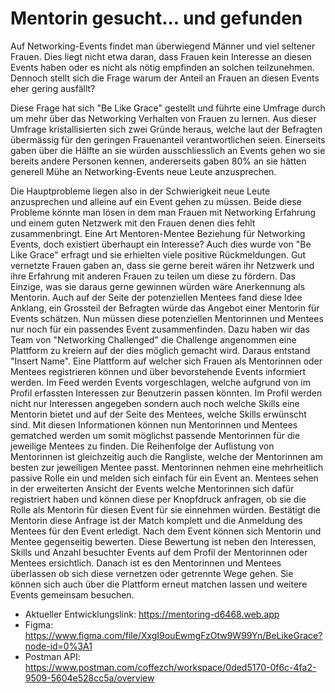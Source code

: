 # Mentorin gesucht... und gefunden

Auf Networking-Events findet man überwiegend Männer und viel seltener Frauen. Dies liegt nicht etwa daran, dass Frauen kein Interesse an diesen Events haben oder es nicht als nötig empfinden an solchen teilzunehmen.
Dennoch stellt sich die Frage warum der Anteil an Frauen an diesen Events eher gering ausfällt?

Diese Frage hat sich "Be Like Grace" gestellt und führte eine Umfrage durch um mehr über das Networking Verhalten von Frauen zu lernen.
Aus dieser Umfrage kristallisierten sich zwei Gründe heraus, welche laut der Befragten übermässig für den geringen Frauenanteil  verantwortlichen seien. Einerseits gaben über die Hälfte an sie würden ausschliesslich an Events gehen wo sie bereits andere Personen kennen, andererseits gaben 80% an sie hätten generell Mühe an Networking-Events neue Leute anzusprechen.

Die Hauptprobleme liegen also in der Schwierigkeit neue Leute anzusprechen und alleine auf ein Event gehen zu müssen.
Beide diese Probleme könnte man lösen in dem man Frauen mit Networking Erfahrung und einem guten Netzwerk mit den Frauen denen dies fehlt zusammenbringt. Eine Art Mentoren-Mentee Beziehung für Networking Events, doch existiert überhaupt ein Interesse?
Auch dies wurde von "Be Like Grace" erfragt und sie erhielten viele positive Rückmeldungen. Gut vernetzte Frauen gaben an, dass sie gerne bereit wären ihr Netzwerk und ihre Erfahrung mit anderen Frauen zu teilen um diese zu fördern. Das Einzige, was sie daraus gerne gewinnen würden wäre Anerkennung als Mentorin.
Auch auf der Seite der potenziellen Mentees fand diese Idee Anklang, ein Grossteil der Befragten würde das Angebot einer Mentorin für Events schätzen.
Nun müssen diese potenziellen Mentorinnen und Mentees nur noch für ein passendes Event zusammenfinden.
Dazu haben wir das Team von "Networking Challenged" die Challenge angenommen eine Plattform zu kreiern auf der dies möglich gemacht wird. Daraus entstand "Insert Name". Eine Plattform auf welcher sich Frauen als Mentorinnen oder Mentees registrieren können und über bevorstehende Events informiert werden. Im Feed werden Events vorgeschlagen, welche aufgrund von im Profil erfassten Interessen zur Benutzerin passen könnten. Im Profil werden nicht nur Interessen angegeben sondern auch noch welche Skills eine Mentorin bietet und auf der Seite des Mentees, welche Skills erwünscht sind. Mit diesen Informationen können nun Mentorinnen und Mentees gematched werden um somit möglichst passende Mentorinnen für die jeweilige Mentees zu finden. Die Reihenfolge der Auflistung von Mentorinnen ist gleichzeitig auch die Rangliste, welche der Mentorinnen am besten zur jeweiligen Mentee passt. Mentorinnen nehmen eine mehrheitlich passive Rolle ein und melden sich einfach für ein Event an. Mentees sehen in der erweiterten Ansicht der Events welche Mentorinnen sich dafür registriert haben und können diese per Knopfdruck anfragen, ob sie die Rolle als Mentorin für diesen Event für sie einnehmen würden. Bestätigt die Mentorin diese Anfrage ist der Match komplett und die Anmeldung des Mentees für den Event erledigt.
Nach dem Event können sich Mentorin und Mentee gegenseitig bewerten. Diese Bewertung ist neben den Interessen, Skills und Anzahl besuchter Events auf dem Profil der Mentorinnen oder Mentees ersichtlich.
Danach ist es den Mentorinnen und Mentees überlassen ob sich diese vernetzen oder getrennte Wege gehen. Sie können sich auch über die Plattform erneut matchen lassen und weitere Events gemeinsam besuchen.

* Aktueller Entwicklungslink: https://mentoring-d6468.web.app
* Figma: https://www.figma.com/file/XxgI9ouEwmgFzOtw9W99Yn/BeLikeGrace?node-id=0%3A1
* Postman API: https://www.postman.com/coffezch/workspace/0ded5170-0f6c-4fa2-9509-5604e528cc5a/overview
